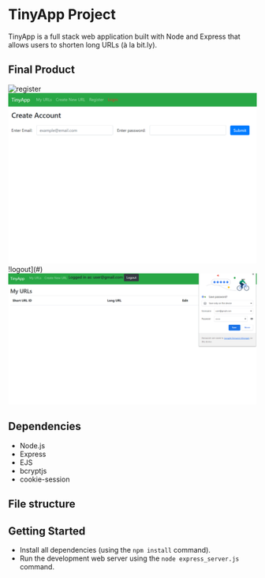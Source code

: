 # TinyApp Project

TinyApp is a full stack web application built with Node and Express that allows users to shorten long URLs (à la bit.ly).

## Final Product
![register](#)![Alt text](docs/register.page.png.png)
!logout](#)![Alt text](docs/logout.png.png)

## Dependencies

- Node.js
- Express
- EJS
- bcryptjs
- cookie-session
## File structure

## Getting Started


- Install all dependencies (using the `npm install` command).
- Run the development web server using the `node express_server.js` command.